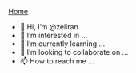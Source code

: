 [Home](https://zeliran.github.io/zeliran/)
- 👋 Hi, I’m @zeliran
- 👀 I’m interested in ...
- 🌱 I’m currently learning ...
- 💞️ I’m looking to collaborate on ...
- 📫 How to reach me ...

<!---
zeliran/zeliran is a ✨ special ✨ repository because its `README.md` (this file) appears on your GitHub profile.
You can click the Preview link to take a look at your changes.
--->
